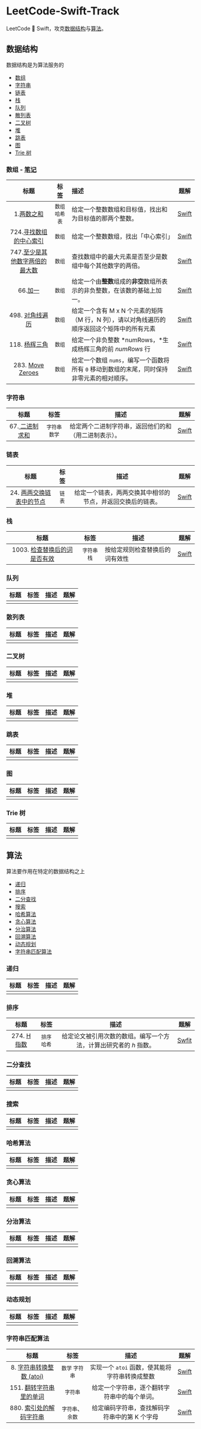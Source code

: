 # LeetCode-Swift-Track
LeetCode 💖 Swift，攻克[数据结构](#数据结构)与[算法](#算法)。

## 数据结构

数据结构是为算法服务的

* [数组](#数组)
* [字符串](#字符串)
* [链表](#链表)
* [栈](#栈)
* [队列](#队列)
* [散列表](#散列表)
* [二叉树](#二叉树)
* [堆](#堆)
* [跳表](#跳表)
* [图](#图)
* [Trie 树](#Trie-树)

### 数组 - [笔记](./Array/README.md)

|                             标题                             |      标签       | 描述                                                         |                          题解                          |
| :----------------------------------------------------------: | :-------------: | :----------------------------------------------------------- | :----------------------------------------------------: |
|   1.[两数之和](https://leetcode-cn.com/problems/two-sum/)    | `数组` `哈希表` | 给定一个整数数组和目标值，找出和为目标值的那两个整数。       |              [Swift](./001_TwoSum.swift)               |
| 724.[寻找数组的中心索引](https://leetcode-cn.com/problems/find-pivot-index/) |     `数组`      | 给定一个整数数组，找出「中心索引」                           |          [Swift](./724_FindPivotIndex.swift)           |
| 747.[至少是其他数字两倍的最大数](https://leetcode-cn.com/problems/largest-number-at-least-twice-of-others/) |     `数组`      | 查找数组中的最大元素是否至少是数组中每个其他数字的两倍。     | [Swift](./747_LargestNumberAtLeastTwiceofOthers.swift) |
|    66.[加一](https://leetcode-cn.com/problems/plus-one/)     |     `数组`      | 给定一个由**整数**组成的**非空**数组所表示的非负整数，在该数的基础上加一。 |              [Swift](./66_PlusOne.swift)               |
| 498. [对角线遍历](https://leetcode-cn.com/problems/diagonal-traverse/) |     `数组`      | 给定一个含有 M x N 个元素的矩阵（M 行，N 列），请以对角线遍历的顺序返回这个矩阵中的所有元素 |         [Swift](./498_Diagonal_Traverse.swift)         |
| 118. [杨辉三角](https://leetcode-cn.com/problems/pascals-triangle/) |     `数组`      | 给定一个非负整数 *numRows，*生成杨辉三角的前 *numRows* 行    |         [Swift](./118_Pascal's_Triangle.swift)         |
| 283. [Move Zeroes](https://leetcode-cn.com/problems/move-zeroes/) |     `数组`      | 给定一个数组 `nums`，编写一个函数将所有 `0` 移动到数组的末尾，同时保持非零元素的相对顺序。 |             [Swift](283_MoveZeroes.swift)              |

### 字符串

|                             标题                             |      标签       | 描述                                                 |             题解              |
| :----------------------------------------------------------: | :-------------: | ---------------------------------------------------- | :---------------------------: |
| 67.[ 二进制求和](https://leetcode-cn.com/problems/add-binary/) | `字符串` `数学` | 给定两个二进制字符串，返回他们的和（用二进制表示）。 | [Swift](./67_AddBinary.swift) |



### 链表

|                             标题                             |  标签  |                            描述                            |                 题解                  |
| :----------------------------------------------------------: | :----: | :--------------------------------------------------------: | :-----------------------------------: |
| 24. [两两交换链表中的节点](https://leetcode-cn.com/problems/swap-nodes-in-pairs/) | `链表` | 给定一个链表，两两交换其中相邻的节点，并返回交换后的链表。 | [Swift](./024_SwapNodesInPairs.swift) |

### 栈

|                             标题                             |     标签      | 描述                           |                            题解                            |
| :----------------------------------------------------------: | :-----------: | ------------------------------ | :--------------------------------------------------------: |
| 1003. [检查替换后的词是否有效](https://leetcode-cn.com/problems/check-if-word-is-valid-after-substitutions/) | `字符串` `栈` | 按给定规则检查替换后的词有效性 | [Swift](./1003_CheckIfWordIsValidAfterSubstitutions.swift) |

### 队列

| 标题 | 标签 | 描述 | 题解 |
| :--: | :--: | :--: | :--: |
|      |      |      |      |

### 散列表

| 标题 | 标签 | 描述 | 题解 |
| :--: | :--: | :--: | :--: |
|      |      |      |      |

### 二叉树

| 标题 | 标签 | 描述 | 题解 |
| :--: | :--: | :--: | :--: |
|      |      |      |      |

### 堆

| 标题 | 标签 | 描述 | 题解 |
| :--: | :--: | :--: | :--: |
|      |      |      |      |

### 跳表

| 标题 | 标签 | 描述 | 题解 |
| :--: | :--: | :--: | :--: |
|      |      |      |      |

### 图

| 标题 | 标签 | 描述 | 题解 |
| :--: | :--: | :--: | :--: |
|      |      |      |      |

### Trie 树

| 标题 | 标签 | 描述 | 题解 |
| :--: | :--: | :--: | :--: |
|      |      |      |      |

## 算法

算法要作用在特定的数据结构之上

* [递归](#递归)
* [排序](#排序)
* [二分查找](#二分查找)
* [搜索](#搜索)
* [哈希算法](#哈希算法)
* [贪心算法](#贪心算法)
* [分治算法](#分治算法)
* [回溯算法](#回溯算法)
* [动态规划](#动态规划)
* [字符串匹配算法](#字符串匹配算法)

### 递归

| 标题 | 标签 | 描述 | 题解 |
| :--: | :--: | :--: | :--: |
|      |      |      |      |

### 排序

|                          标题                           |     标签      |                             描述                             |             题解             |
| :-----------------------------------------------------: | :-----------: | :----------------------------------------------------------: | :--------------------------: |
| 274. [H指数](https://leetcode-cn.com/problems/h-index/) | `排序` `哈希` | 给定论文被引用次数的数组。编写一个方法，计算出研究者的 *h* 指数。 | [Swfit](./274_H-Index.swift) |

### 二分查找

| 标题 | 标签 | 描述 | 题解 |
| :--: | :--: | :--: | :--: |
|      |      |      |      |

### 搜索

| 标题 | 标签 | 描述 | 题解 |
| :--: | :--: | :--: | :--: |
|      |      |      |      |

### 哈希算法

| 标题 | 标签 | 描述 | 题解 |
| :--: | :--: | :--: | :--: |
|      |      |      |      |

### 贪心算法

| 标题 | 标签 | 描述 | 题解 |
| :--: | :--: | :--: | :--: |
|      |      |      |      |

### 分治算法

| 标题 | 标签 | 描述 | 题解 |
| :--: | :--: | :--: | :--: |
|      |      |      |      |

### 回溯算法

| 标题 | 标签 | 描述 | 题解 |
| :--: | :--: | :--: | :--: |
|      |      |      |      |

### 动态规划

| 标题 | 标签 | 描述 | 题解 |
| :--: | :--: | :--: | :--: |
|      |      |      |      |

### 字符串匹配算法

|                             标题                             |       标签       |                      描述                      |                   题解                    |
| :----------------------------------------------------------: | :--------------: | :--------------------------------------------: | :---------------------------------------: |
| 8. [字符串转换整数 (atoi)](https://leetcode-cn.com/problems/string-to-integer-atoi/) | `数学` `字符串`  | 实现一个 `atoi` 函数，使其能将字符串转换成整数 |   [Swift](./008_StringToInteger.swift)    |
| 151. [翻转字符串里的单词](https://leetcode-cn.com/problems/reverse-words-in-a-string/) |     `字符串`     |  给定一个字符串，逐个翻转字符串中的每个单词。  | [Swift](./151_ReverseWordsInString.swift) |
| 880. [索引处的解码字符串](https://leetcode-cn.com/problems/decoded-string-at-index/) | `字符串`、`余数` | 给定编码字符串，查找解码字符串中的第 K 个字母  | [Swift](./880_DecodedStringAtIndex.swift) |

